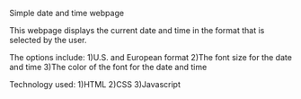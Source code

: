 Simple date and time webpage

This webpage displays the current date and time in the format that is selected by the user.

The options include:
1)U.S. and European format
2)The font size for the date and time
3)The color of the font for the date and time
  
Technology used:
1)HTML
2)CSS
3)Javascript
